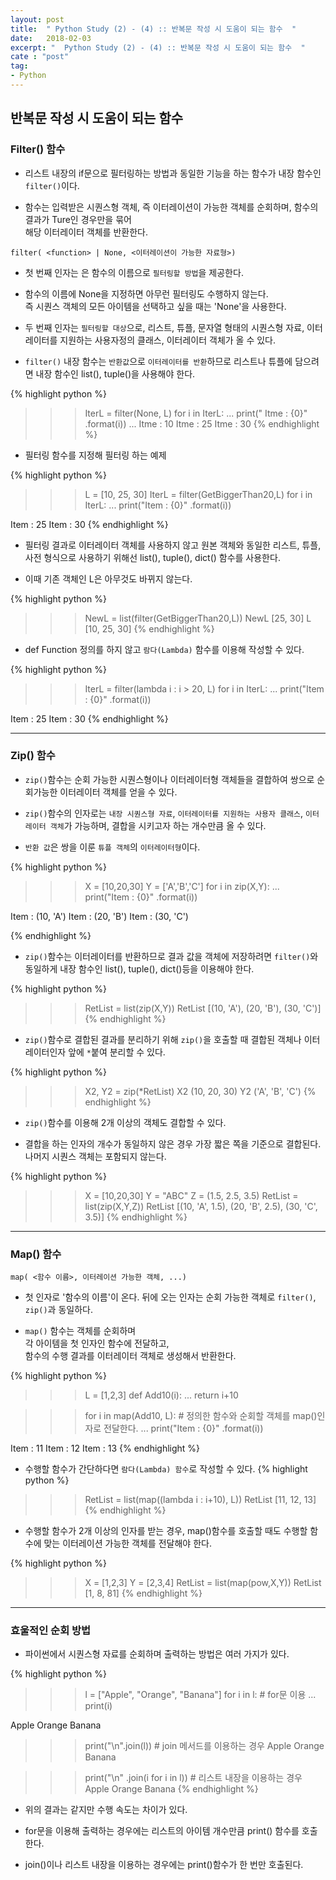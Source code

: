 ```yaml
---
layout: post
title:  " Python Study (2) - (4) :: 반복문 작성 시 도움이 되는 함수  "
date:   2018-02-03
excerpt: "  Python Study (2) - (4) :: 반복문 작성 시 도움이 되는 함수  "
cate : "post"
tag:
- Python
---
```


## 반복문 작성 시 도움이 되는 함수

### Filter() 함수

* 리스트 내장의 if문으로 필터링하는 방법과 동일한 기능을 하는 함수가 내장 함수인 `filter()`이다.

* 함수는 입력받은 시퀀스형 객체, 즉 이터레이션이 가능한 객체를 순회하며, 함수의 결과가 Ture인 경우만을 묶어 <br> 해당 이터레이터 객체를 반환한다.

```
filter( <function> | None, <이터레이션이 가능한 자료형>)
```

* 첫 번째 인자는 <function>은 함수의 이름으로 `필터링할 방법`을 제공한다.

* 함수의 이름에 None을 지정하면 아무런 필터링도 수행하지 않는다. <br> 즉 시퀀스 객체의 모든 아이템을 선택하고 싶을 때는 'None'을 사용한다.

* 두 번째 인자는 `필터링할 대상`으로, 리스트, 튜플, 문자열 형태의 시퀀스형 자료, 이터레이터를 지원하는 사용자정의 클래스, 이터레이터 객체가 올 수 있다.

* `filter()` 내장 함수는 `반환값`으로 `이터레이터를 반환`하므로 리스트나 튜플에 담으려면 내장 함수인 list(), tuple()을 사용해야 한다.


{% highlight python %}
>>> IterL = filter(None, L)
>>> for i in IterL:
...     print(" Itme : {0}" .format(i))
... 
 Itme : 10
 Itme : 25
 Itme : 30
{% endhighlight %}

* 필터링 함수를 지정해 필터링 하는 예제

{% highlight python %}
>>> L = [10, 25, 30]
>>> IterL = filter(GetBiggerThan20,L)
>>> for i in IterL:
...     print("Item : {0}" .format(i))

Item : 25
Item : 30
{% endhighlight %}

*  필터링 결과로 이터레이터 객체를 사용하지 않고 원본 객체와 동일한 리스트, 튜플, 사전 형식으로 사용하기 위해선 list(), tuple(), dict() 함수를 사용한다.

* 이때 기존 객체인 L은 아무것도 바뀌지 않는다.

{% highlight python %}
>>> NewL = list(filter(GetBiggerThan20,L))
>>> NewL
[25, 30]
>>> L
[10, 25, 30]
{% endhighlight %}

* def Function 정의를 하지 않고 `람다(Lambda)` 함수를 이용해 작성할 수 있다.

{% highlight python %}
>>> IterL = filter(lambda i : i > 20, L)
>>> for i in IterL:
...     print("Item : {0}" .format(i))

Item : 25
Item : 30
{% endhighlight %}

---

### Zip() 함수

* `zip()`함수는 순회 가능한 시퀀스형이나 이터레이터형 객체들을 결합하여 쌍으로 순회가능한 이터레이터 객체를 얻을 수 있다.

* `zip()`함수의 인자로는 `내장 시퀀스형 자료`, `이터레이터를 지원하는 사용자 클래스`, `이터레이터 객체`가 가능하며, 결합을 시키고자 하는 개수만큼 올 수 있다.

* `반환 값`은 쌍을 이룬 `튜플 객체`의 `이터레이터형`이다.

{% highlight python %}
>>> X = [10,20,30]
>>> Y = ['A','B','C']
>>> for i in zip(X,Y):
...     print("Item : {0}" .format(i))

Item : (10, 'A')
Item : (20, 'B')
Item : (30, 'C')
>>> 

{% endhighlight %}

* `zip()`함수는 이터레이터를 반환하므로 결과 값을 객체에 저장하려면 `filter()`와 동일하게 내장 함수인 list(), tuple(), dict()등을 이용해야 한다.

{% highlight python %}
>>> RetList = list(zip(X,Y))
>>> RetList
[(10, 'A'), (20, 'B'), (30, 'C')]
{% endhighlight %}

* `zip()`함수로 결합된 결과를 분리하기 위해 `zip()`을 호출할 때 결합된 객체나 이터레이터인자 앞에 `*`붙여 분리할 수 있다.

{% highlight python %}
>>> X2, Y2 = zip(*RetList)
>>> X2
(10, 20, 30)
>>> Y2
('A', 'B', 'C')
{% endhighlight %}

* `zip()`함수를 이용해 2개 이상의 객체도 결합할 수 있다.

* 결합을 하는 인자의 개수가 동일하지 않은 경우 가장 짧은 쪽을 기준으로 결합된다. 나머지 시퀀스 객체는 포함되지 않는다.

{% highlight python %}
>>> X = [10,20,30]
>>> Y = "ABC"
>>> Z = (1.5, 2.5, 3.5)
>>> RetList = list(zip(X,Y,Z))
>>> RetList
[(10, 'A', 1.5), (20, 'B', 2.5), (30, 'C', 3.5)]
{% endhighlight %}

---

### Map() 함수

```
map( <함수 이름>, 이터레이션 가능한 객체, ...)
```

* 첫 인자로 '함수의 이름'이 온다. 뒤에 오는 인자는 순회 가능한 객체로 `filter()`, `zip()`과 동일하다.

* `map()` 함수는 객체를 순회하며 <br> 각 아이템을 첫 인자인 함수에 전달하고, <br> 함수의 수행 결과를 이터레이터 객체로 생성해서 반환한다.

{% highlight python %}
>>> L = [1,2,3]
>>> def Add10(i):
...     return i+10


>>> for i in map(Add10, L):       # 정의한 함수와 순회할 객체를 map()인자로 전달한다.
...     print("Item : {0}" .format(i))

Item : 11
Item : 12
Item : 13
{% endhighlight %}

* 수행할 함수가 간단하다면 `람다(Lambda) 함수`로 작성할 수 있다.
{% highlight python %}
>>> RetList = list(map((lambda i : i+10), L))
>>> RetList
[11, 12, 13]
{% endhighlight %}

* 수행할 함수가 2개 이상의 인자를 받는 경우, map()함수를 호출할 때도 수행할 함수에 맞는 이터레이션 가능한 객체를 전달해야 한다.

{% highlight python %}
>>> X = [1,2,3]
>>> Y = [2,3,4]
>>> RetList = list(map(pow,X,Y))
>>> RetList
[1, 8, 81]
{% endhighlight %}

---

### 효울적인 순회 방법

* 파이썬에서 시퀀스형 자료를 순회하며 출력하는 방법은 여러 가지가 있다.


{% highlight python %}
>>> l = ["Apple", "Orange", "Banana"]
>>> for i in l:         # for문 이용
...     print(i)

Apple
Orange
Banana

>>> print("\n".join(l))       # join 메서드를 이용하는 경우
Apple
Orange
Banana

>>> print("\n" .join(i for i in l))           # 리스트 내장을 이용하는 경우
Apple
Orange
Banana
{% endhighlight %}

* 위의 결과는 같지만 수행 속도는 차이가 있다.

* for문을 이용해 출력하는 경우에는 리스트의 아이템 개수만큼 print() 함수를 호출한다.

* join()이나 리스트 내장을 이용하는 경우에는 print()함수가 한 번만 호출된다.

